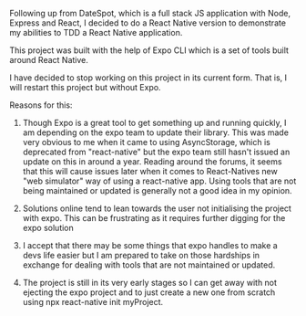 Following up from DateSpot, which is a full stack JS application with Node, Express and React, I decided to do a React Native version to demonstrate my abilities to TDD a React Native application.

This project was built with the help of Expo CLI which is a set of tools built around React Native.

I have decided to stop working on this project in its current form. That is, I will restart this project but without Expo.

Reasons for this:

1. Though Expo is a great tool to get something up and running quickly, I am depending on the expo team to update their library. This was made very obvious to me when it came to using AsyncStorage, which is deprecated from "react-native" but the expo team still hasn't issued an update on this in around a year. Reading around the forums, it seems that this will cause issues later when it comes to React-Natives new "web simulator" way of using a react-native app. Using tools that are not being maintained or updated is generally not a good idea in my opinion.

2. Solutions online tend to lean towards the user not initialising the project with expo. This can be frustrating as it requires further digging for the expo solution

3. I accept that there may be some things that expo handles to make a devs life easier but I am prepared to take on those hardships in exchange for dealing with tools that are not maintained or updated.

4. The project is still in its very early stages so I can get away with not ejecting the expo project and to just create a new one from scratch using npx react-native init myProject.
